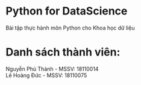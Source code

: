 # Python for DataScience
Bài tập thực hành môn Python cho Khoa học dữ liệu
# Danh sách thành viên:
Nguyễn Phú Thành - MSSV: 18110014 <br/>
Lê Hoàng Đức - MSSV: 18110075
